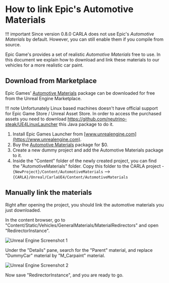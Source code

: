 <h1>How to link Epic's Automotive Materials</h1>

!!! important
    Since version 0.8.0 CARLA does not use Epic's _Automotive Materials_ by
    default. However, you can still enable them if you compile from source.

Epic Game's provides a set of realistic _Automotive Materials_ free to use. In
this document we explain how to download and link these materials to our
vehicles for a more realistic car paint.

Download from Marketplace
-------------------------

Epic Games' [Automotive Materials][automatlink] package can be downloaded for
free from the Unreal Engine Marketplace.

!!! note
Unfortunately Linux based machines doesn't have official support for Epic Game Store / Unreal Asset Store. In order to access the purchased assets you need to download https://github.com/neutrino-steak/UE4LinuxLauncher this Java package to do it.

  1. Install Epic Games Launcher from [www.unrealengine.com](https://www.unrealengine.com).
  2. Buy the [Automotive Materials][automatlink] package for $0.
  3. Create a new dummy project and add the Automotive Materials package to it.
  4. Inside the "Content" folder of the newly created project, you can find the 
  "AutomotiveMaterials" folder. Copy this folder to the CARLA project
    - `{NewProject}/Content/AutomotiveMaterials` --> `{CARLA}/Unreal/CarlaUE4/Content/AutomotiveMaterials`

[automatlink]: https://www.unrealengine.com/marketplace/automotive-material-pack

Manually link the materials
---------------------------

Right after opening the project, you should link the automotive materials you
just downloaded.

In the content browser, go to
"Content/Static/Vehicles/GeneralMaterials/MaterialRedirectors" and open
"RedirectorInstance".

![Unreal Engine Screenshot 1](img/materials_screenshot_00.png)

Under the "Details" pane, search for the "Parent" material, and replace
"DummyCar" material by "M_Carpaint" material.

![Unreal Engine Screenshot 2](img/materials_screenshot_01.png)

Now save "RedirectorInstance", and you are ready to go.
